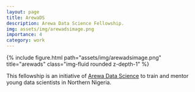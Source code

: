 ```yaml
---
layout: page
title: ArewaDS
description: Arewa Data Science Fellowship.
img: assets/img/arewadsimage.png
importance: 4
category: work
---
```


<div class="row justify-content-sm-center">
    <div class="col-sm-12 mt-3 mt-md-0">
        {% include figure.html path="assets/img/arewadsimage.png" title="arewads" class="img-fluid rounded z-depth-1" %}
    </div>
</div>

This fellowship is an initiative of <a href="https://arewadatascience.github.io/">Arewa Data Science</a> to train and mentor young data scientists in Northern Nigeria. 
